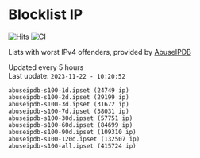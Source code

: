 # Blocklist IP

[![Hits](https://hits.seeyoufarm.com/api/count/incr/badge.svg?url=https%3A%2F%2Fgithub.com%2Fborestad%2Fblocklist-ip%2F&count_bg=%2379C83D&title_bg=%23555555&icon=&icon_color=%23E7E7E7&title=hits&edge_flat=false)](https://hits.seeyoufarm.com)  ![CI](https://img.shields.io/github/workflow/status/borestad/blocklist-ip/CI?style=flat-square)

Lists with worst IPv4 offenders, provided by [AbuseIPDB](https://www.abuseipdb.com/)

<!-- FOOTER-PLACEHOLDER -->
Updated every 5 hours<br>
Last update: `2023-11-22 - 10:20:52`
```
abuseipdb-s100-1d.ipset (24749 ip)
abuseipdb-s100-2d.ipset (29199 ip)
abuseipdb-s100-3d.ipset (31672 ip)
abuseipdb-s100-7d.ipset (38031 ip)
abuseipdb-s100-30d.ipset (57751 ip)
abuseipdb-s100-60d.ipset (84699 ip)
abuseipdb-s100-90d.ipset (109310 ip)
abuseipdb-s100-120d.ipset (132507 ip)
abuseipdb-s100-all.ipset (415724 ip)
```
